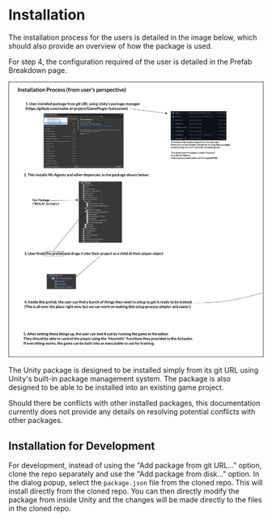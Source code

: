 # Installation

The installation process for the users is detailed in the image below, which should also provide an overview of how the package is used.

For step 4, the configuration required of the user is detailed in the Prefab Breakdown page.

![installation](./gp_installation.png)

The Unity package is designed to be installed simply from its git URL using Unity's built-in package management system. The package is also designed to be able to be installed into an existing game project.

Should there be conflicts with other installed packages, this documentation currently does not provide any details on resolving potential conflicts with other packages.

## Installation for Development

For development, instead of using the "Add package from git URL..." option, clone the repo separately and use the "Add package from disk..." option. In the dialog popup, select the `package.json` file from the cloned repo. This will install directly from the cloned repo. You can then directly modify the package from inside Unity and the changes will be made directly to the files in the cloned repo.
